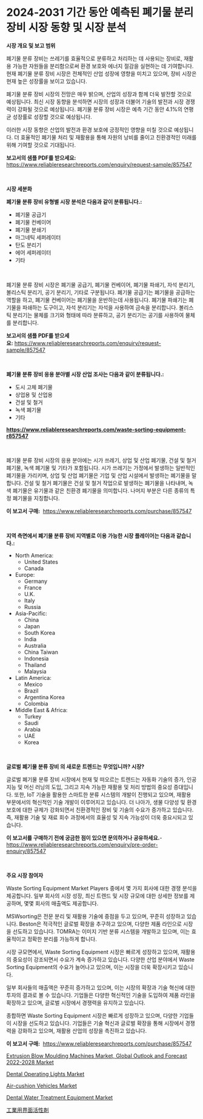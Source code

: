 <p><h1>2024-2031 기간 동안 예측된 폐기물 분리 장비 시장 동향 및 시장 분석</h1></p><p><strong>시장 개요 및 보고 범위</strong></p>
<p><p>폐기물 분류 장비는 쓰레기를 효율적으로 분류하고 처리하는 데 사용되는 장비로, 재활용 가능한 자원들을 분리함으로써 환경 보호와 에너지 절감을 실현하는 데 기여합니다. 현재 폐기물 분류 장비 시장은 전체적인 산업 성장에 영향을 미치고 있으며, 장비 시장은 현재 높은 성장률을 보이고 있습니다.</p><p>폐기물 분류 장비 시장의 전망은 매우 밝으며, 산업의 성장과 함께 더욱 발전할 것으로 예상됩니다. 최신 시장 동향을 분석하면 시장의 성장과 더불어 기술의 발전과 시장 경쟁력이 강화될 것으로 예상됩니다. 폐기물 분류 장비 시장은 예측 기간 동안 4.1%의 연평균 성장률로 성장할 것으로 예상됩니다.</p><p>이러한 시장 동향은 산업의 발전과 환경 보호에 긍정적인 영향을 미칠 것으로 예상됩니다. 더 효율적인 폐기물 처리 및 재활용을 통해 자원의 낭비를 줄이고 친환경적인 미래를 위해 기여할 것으로 기대됩니다.</p></p>
<p><strong>보고서의 샘플 PDF를 받으세요:</strong> <a href="https://www.reliableresearchreports.com/enquiry/request-sample/857547">https://www.reliableresearchreports.com/enquiry/request-sample/857547</a></p>
<p>&nbsp;</p>
<p><strong>시장 세분화</strong></p>
<p><strong>폐기물 분류 장비 유형별 시장 분석은 다음과 같이 분류됩니다.:</strong></p>
<p><ul><li>폐기물 공급기</li><li>폐기물 컨베이어</li><li>폐기물 분쇄기</li><li>마그네틱 세퍼레이터</li><li>탄도 분리기</li><li>에어 세퍼레이터</li><li>기타</li></ul></p>
<p>&nbsp;</p>
<p><p>폐기물 분류 장비 시장은 폐기물 공급기, 폐기물 컨베이어, 폐기물 파쇄기, 자석 분리기, 볼리스틱 분리기, 공기 분리기, 기타로 구분됩니다. 폐기물 공급기는 폐기물을 공급하는 역할을 하고, 폐기물 컨베이어는 폐기물을 운반하는데 사용됩니다. 폐기물 파쇄기는 폐기물을 파쇄하는 도구이고, 자석 분리기는 자석을 사용하여 금속을 분리합니다. 볼리스틱 분리기는 물체를 크기와 형태에 따라 분류하고, 공기 분리기는 공기를 사용하여 물체를 분리합니다.</p></p>
<p><strong>보고서의 샘플 PDF를 받으세요:</strong>&nbsp;<a href="https://www.reliableresearchreports.com/enquiry/request-sample/857547">https://www.reliableresearchreports.com/enquiry/request-sample/857547</a></p>
<p>&nbsp;</p>
<p><strong> 폐기물 분류 장비 응용 분야별 시장 산업 조사는 다음과 같이 분류됩니다.:</strong></p>
<p><ul><li>도시 고체 폐기물</li><li>상업용 및 산업용</li><li>건설 및 철거</li><li>녹색 폐기물</li><li>기타</li></ul></p>
<p><strong><a href="https://www.reliableresearchreports.com/waste-sorting-equipment-r857547">https://www.reliableresearchreports.com/waste-sorting-equipment-r857547</a></strong></p>
<p>&nbsp;</p>
<p><p>폐기물 분류 장비 시장의 응용 분야에는 시가 쓰레기, 상업 및 산업 폐기물, 건설 및 철거 폐기물, 녹색 폐기물 및 기타가 포함됩니다. 시가 쓰레기는 가정에서 발생하는 일반적인 폐기물을 가리키며, 상업 및 산업 폐기물은 기업 및 산업 시설에서 발생하는 폐기물을 말합니다. 건설 및 철거 폐기물은 건설 및 철거 작업으로 발생하는 폐기물을 나타내며, 녹색 폐기물은 유기물과 같은 친환경 폐기물을 의미합니다. 나머지 부분은 다른 종류의 특정 폐기물을 지칭합니다.</p></p>
<p><strong>이 보고서 구매:</strong>&nbsp; <a href="https://www.reliableresearchreports.com/purchase/857547">https://www.reliableresearchreports.com/purchase/857547</a></p>
<p>&nbsp;</p>
<p><strong>지역 측면에서 폐기물 분류 장비 지역별로 이용 가능한 시장 플레이어는 다음과 같습니다.:</strong></p>
<p><ul>
    <li>
        North America:
        <ul>
            <li>United States</li>
            <li>Canada</li>
        </ul>
    </li>
    <li>
        Europe:
        <ul>
            <li>Germany</li>
            <li>France</li>
            <li>U.K.</li>
            <li>Italy</li>
            <li>Russia</li>
        </ul>
    </li>
    <li>
        Asia-Pacific:
        <ul>
            <li>China</li>
            <li>Japan</li>
            <li>South Korea</li>
            <li>India</li>
            <li>Australia</li>
            <li>China Taiwan</li>
            <li>Indonesia</li>
            <li>Thailand</li>
            <li>Malaysia</li>
        </ul>
    </li>
    <li>
        Latin America:
        <ul>
            <li>Mexico</li>
            <li>Brazil</li>
            <li>Argentina Korea</li>
            <li>Colombia</li>
        </ul>
    </li>
    <li>
        Middle East & Africa:
        <ul>
            <li>Turkey</li>
            <li>Saudi</li>
            <li>Arabia</li>
            <li>UAE</li>
            <li>Korea</li>
        </ul>
    </li>
    </ul></p>
<p>&nbsp;</p>
<p><strong>글로벌 폐기물 분류 장비 의 새로운 트렌드는 무엇입니까? 시장?</strong></p>
<p><p>글로벌 폐기물 분류 장비 시장에서 현재 및 떠오르는 트렌드는 자동화 기술의 증가, 인공 지능 및 머신 러닝의 도입, 그리고 지속 가능한 재활용 및 처리 방법의 중요성 증대입니다. 또한, IoT 기술을 활용한 스마트한 분류 시스템의 개발이 진행되고 있으며, 재활용 부문에서의 혁신적인 기술 개발이 이루어지고 있습니다. 더 나아가, 생물 다양성 및 환경 보호에 대한 규제가 강화되면서 친환경적인 장비 및 기술의 수요가 증가하고 있습니다. 즉, 재활용 기술 및 재료 회수 과정에서의 효율성 및 지속 가능성이 더욱 중요시되고 있습니다.</p></p>
<p><strong>이 보고서를 구매하기 전에 궁금한 점이 있으면 문의하거나 공유하세요.</strong>- <a href="https://www.reliableresearchreports.com/enquiry/pre-order-enquiry/857547">https://www.reliableresearchreports.com/enquiry/pre-order-enquiry/857547</a></p>
<p>&nbsp;</p>
<p><strong>주요 시장 참여자</strong></p>
<p><p>Waste Sorting Equipment Market Players 중에서 몇 가지 회사에 대한 경쟁 분석을 제공합니다. 일부 회사의 시장 성장, 최신 트렌드 및 시장 규모에 대한 상세한 정보를 제공하며, 몇몇 회사의 매출액도 제공합니다.</p><p>MSWsorting은 전문 분리 및 재활용 기술에 중점을 두고 있으며, 꾸준히 성장하고 있습니다. Beston은 적극적인 글로벌 확장을 추구하고 있으며, 다양한 제품 라인으로 시장을 선도하고 있습니다. TOMRA는 이미지 기반 분류 시스템을 개발하고 있으며, 이는 효율적이고 정확한 분리를 가능하게 합니다.</p><p>시장 규모면에서, Waste Sorting Equipment 시장은 빠르게 성장하고 있으며, 재활용의 중요성이 강조되면서 수요가 계속 증가하고 있습니다. 다양한 산업 분야에서 Waste Sorting Equipment의 수요가 늘어나고 있으며, 이는 시장을 더욱 확장시키고 있습니다.</p><p>일부 회사들의 매출액은 꾸준히 증가하고 있으며, 이는 시장의 확장과 기술 혁신에 대한 투자의 결과로 볼 수 있습니다. 기업들은 다양한 혁신적인 기술을 도입하여 제품 라인을 확장하고 있으며, 글로벌 시장에서 경쟁력을 유지하고 있습니다.</p><p>종합하면 Waste Sorting Equipment 시장은 빠르게 성장하고 있으며, 다양한 기업들이 시장을 선도하고 있습니다. 기업들은 기술 혁신과 글로벌 확장을 통해 시장에서 경쟁력을 강화하고 있으며, 재활용 산업의 성장을 촉진하고 있습니다.</p></p>
<p><strong>이 보고서 구매:</strong>&nbsp;&nbsp;<a href="https://www.reliableresearchreports.com/purchase/857547">https://www.reliableresearchreports.com/purchase/857547</a></p>
<p><p><a href="https://www.linkedin.com/pulse/extrusion-blow-moulding-machines-market-global-outlook-forecast-cbwxc?trackingId=l9c7%2F2EOKjGljCN4c9dGnw%3D%3D">Extrusion Blow Moulding Machines Market, Global Outlook and Forecast 2022-2028 Market</a></p><p><a href="https://github.com/lataunyatinikmelvin59ilbd0dv/Market-Research-Report-List-2/blob/main/dental-operating-lights-market.md">Dental Operating Lights Market</a></p><p><a href="https://www.linkedin.com/pulse/air-cushion-vehicles-market-challenges-opportunities-growth-zaree?trackingId=sdbGA%2Fy5iylLhGFpPoGi%2Bg%3D%3D">Air-cushion Vehicles Market</a></p><p><a href="https://github.com/pgtimber/Market-Research-Report-List-2/blob/main/dental-water-treatment-equipment-market.md">Dental Water Treatment Equipment Market</a></p><p><a href="https://github.com/schmahlson/Market-Research-Report-List-1/blob/main/158411923747.md">工業用界面活性剤</a></p></p>